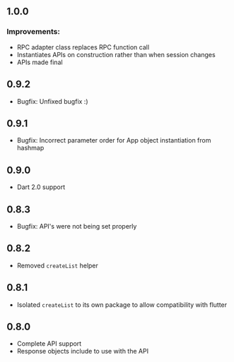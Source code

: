 ## 1.0.0
### Improvements:
- RPC adapter class replaces RPC function call
- Instantiates APIs on construction rather than when session changes
- APIs made final

## 0.9.2
- Bugfix: Unfixed bugfix :)

## 0.9.1
- Bugfix: Incorrect parameter order for App object instantiation from
hashmap

## 0.9.0
- Dart 2.0 support

## 0.8.3
- Bugfix: API's were not being set properly

## 0.8.2
- Removed `createList` helper

## 0.8.1
- Isolated `createList` to its own package to allow compatibility with flutter

## 0.8.0

- Complete API support
- Response objects include to use with the API

